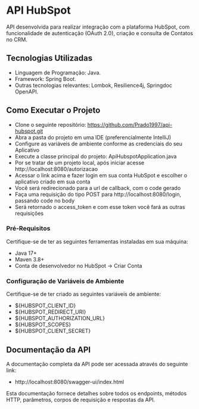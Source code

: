 # API HubSpot

API desenvolvida para realizar integração com a plataforma HubSpot, com funcionalidade de autenticação (OAuth 2.0), criação e consulta de Contatos no CRM.

## Tecnologias Utilizadas

* Linguagem de Programação: Java.
* Framework: Spring Boot.
* Outras tecnologias relevantes: Lombok, Resilience4j, Springdoc OpenAPI.

## Como Executar o Projeto

* Clone o seguinte repositório: https://github.com/Prado1997/api-hubspot.git
* Abra a pasta do projeto em uma IDE (preferencialmente IntelliJ)
* Configure as variáveis de ambiente conforme as credenciais do seu Aplicativo
* Execute a classe principal do projeto: ApiHubspotApplication.java
* Por se tratar de um projeto local, após iniciar acesse http://localhost:8080/autorizacao
* Acessar o link acima e fazer login em sua conta HubSpot e escolher o aplicativo criado em sua conta
* Você será redirecionado para a url de callback, com o code gerado
* Faça uma requisição do tipo POST para http://localhost:8080/login, passando code no body
* Será retornado o access_token e com esse token você fará as outras requisições

### Pré-Requisitos

Certifique-se de ter as seguintes ferramentas instaladas em sua máquina:

* Java 17+
* Maven 3.8+
* Conta de desenvolvedor no HubSpot → Criar Conta

### Configuração de Variáveis de Ambiente

Certifique-se de ter criado as seguintes variáveis de ambiente:

* \${HUBSPOT_CLIENT_ID}
* \${HUBSPOT_REDIRECT_URI}
* \${HUBSPOT_AUTHORIZATION_URL}
* \${HUBSPOT_SCOPES}
* \${HUBSPOT_CLIENT_SECRET}

## Documentação da API

A documentação completa da API pode ser acessada através do seguinte link:

* http://localhost:8080/swagger-ui/index.html

Esta documentação fornece detalhes sobre todos os endpoints, métodos HTTP, parâmetros, corpos de requisição e respostas da API.